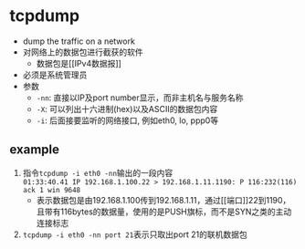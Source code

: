 # tcpdump

- dump the traffic on a network
- 对网络上的数据包进行截获的软件
  - 数据包是[[IPv4数据报]]
- 必须是系统管理员
- 参数
  - `-nn`: 直接以IP及port number显示，而非主机名与服务名称 
  - `-X`: 可以列出十六进制(hex)以及ASCII的数据包内容
  - `-i`: 后面接要监听的网络接口, 例如eth0, lo, ppp0等
  
## example

1. 指令`tcpdump -i eth0 -nn`输出的一段内容  
`01:33:40.41 IP 192.168.1.100.22 > 192.168.1.11.1190: P 116:232(116) ack 1 win 9648`
   - 表示数据包是由192.168.1.100传到192.168.1.11，通过[[端口]]22到1190，且带有116bytes的数据量，使用的是PUSH旗标，而不是SYN之类的主动连接标志
 2. `tcpdump -i eth0 -nn port 21`表示只取出port 21的联机数据包